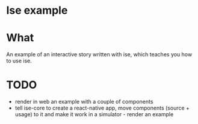 # Ise example

# What
An example of an interactive story written with ise, which teaches you how to use ise.

# TODO
* render in web an example with a couple of components
* tell ise-core to create a react-native app, move components (source + usage) 
to it and make it work in a simulator - render an example
